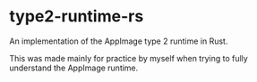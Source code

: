 # type2-runtime-rs

An implementation of the AppImage type 2 runtime in Rust.

This was made mainly for practice by myself when trying to fully understand the AppImage runtime.